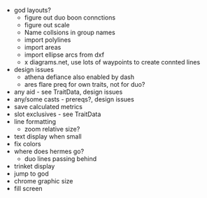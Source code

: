 - god layouts?
  - figure out duo boon connctions
  - figure out scale
  - Name collsions in group names
  - import polylines
  - import areas
  - import ellipse arcs from dxf
  - x diagrams.net, use lots of waypoints to create connted lines
- design issues
  - athena defiance also enabled by dash
  - ares flare preq for own traits, not for duo?
- any aid - see TraitData, design issues
- any/some casts - prereqs?, design issues
- save calculated metrics
- slot exclusives - see TraitData
- line formatting
  - zoom relative size?
- text display when small
- fix colors
- where does hermes go?
  - duo lines passing behind
- trinket display
- jump to god
- chrome graphic size
- fill screen
